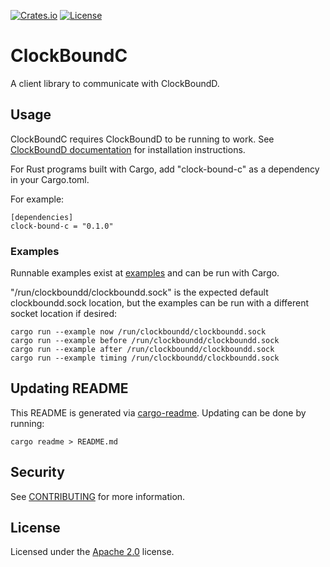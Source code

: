 [![Crates.io](https://img.shields.io/crates/v/clock-bound-c.svg)](https://crates.io/crates/clock-bound-c)
[![License](https://img.shields.io/badge/License-Apache_2.0-blue.svg)](https://opensource.org/licenses/Apache-2.0)

# ClockBoundC

A client library to communicate with ClockBoundD.
## Usage
ClockBoundC requires ClockBoundD to be running to work. See [ClockBoundD documentation](../clock-bound-d/README.md) for installation instructions.

For Rust programs built with Cargo, add "clock-bound-c" as a dependency in your Cargo.toml.

For example:
```
[dependencies]
clock-bound-c = "0.1.0"
```

### Examples

Runnable examples exist at [examples](examples) and can be run with Cargo.

"/run/clockboundd/clockboundd.sock" is the expected default clockboundd.sock location, but the examples can be run with a
different socket location if desired:

```
cargo run --example now /run/clockboundd/clockboundd.sock
cargo run --example before /run/clockboundd/clockboundd.sock
cargo run --example after /run/clockboundd/clockboundd.sock
cargo run --example timing /run/clockboundd/clockboundd.sock
```

## Updating README

This README is generated via [cargo-readme](https://crates.io/crates/cargo-readme). Updating can be done by running:
```
cargo readme > README.md
```

## Security

See [CONTRIBUTING](../CONTRIBUTING.md#security-issue-notifications) for more information.

## License

Licensed under the [Apache 2.0](LICENSE) license.
